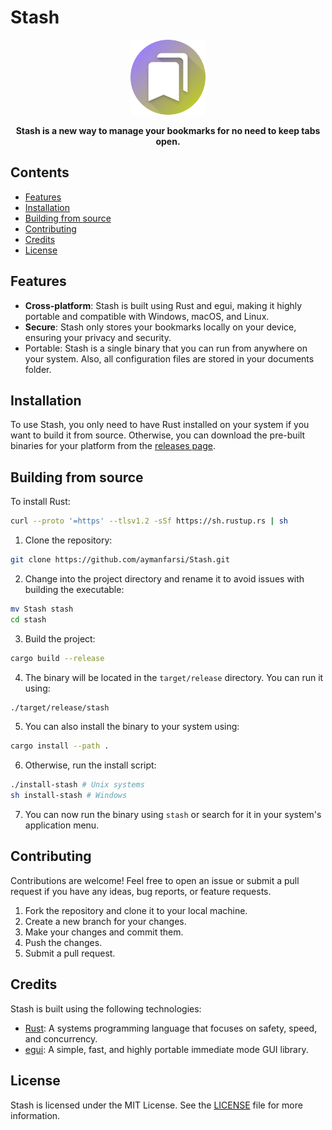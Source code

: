 # Stash

<p align="center">
  <a href="https://github.com/aymanfarsi/Stash"><img src="assets/stash.png" alt="Stash" height="120" /></a>
</p>

<p align="center">
  <strong>Stash is a new way to manage your bookmarks for no need to keep tabs open.</strong>
</p>

## Contents
- [Features](#features)
- [Installation](#installation)
- [Building from source](#building-from-source)
- [Contributing](#contributing)
- [Credits](#credits)
- [License](#license)

## Features

- **Cross-platform**: Stash is built using Rust and egui, making it highly portable and compatible with Windows, macOS, and Linux.
- **Secure**: Stash only stores your bookmarks locally on your device, ensuring your privacy and security.
- Portable: Stash is a single binary that you can run from anywhere on your system. Also, all configuration files are stored in your documents folder.

## Installation

To use Stash, you only need to have Rust installed on your system if you want to build it from source. Otherwise, you can download the pre-built binaries for your platform from the [releases page](https://www.github.com/aymanfarsi/Stash/releases).

## Building from source

To install Rust:

```bash
curl --proto '=https' --tlsv1.2 -sSf https://sh.rustup.rs | sh
```

1. Clone the repository:

```bash
git clone https://github.com/aymanfarsi/Stash.git
```

2. Change into the project directory and rename it to avoid issues with building the executable:

```bash
mv Stash stash
cd stash
```

3. Build the project:

```bash
cargo build --release
```

4. The binary will be located in the `target/release` directory. You can run it using:

```bash
./target/release/stash
```

5. You can also install the binary to your system using:

```bash
cargo install --path .
```

6. Otherwise, run the install script:

```bash
./install-stash # Unix systems
sh install-stash # Windows
```

7. You can now run the binary using `stash` or search for it in your system's application menu.

## Contributing

Contributions are welcome! Feel free to open an issue or submit a pull request if you have any ideas, bug reports, or feature requests.

1. Fork the repository and clone it to your local machine.
2. Create a new branch for your changes.
3. Make your changes and commit them.
4. Push the changes.
5. Submit a pull request.

## Credits

Stash is built using the following technologies:

- [Rust](https://www.rust-lang.org/): A systems programming language that focuses on safety, speed, and concurrency.
- [egui](https://www.github.com/emilk/egui): A simple, fast, and highly portable immediate mode GUI library.

## License

Stash is licensed under the MIT License. See the [LICENSE](LICENSE) file for more information.
